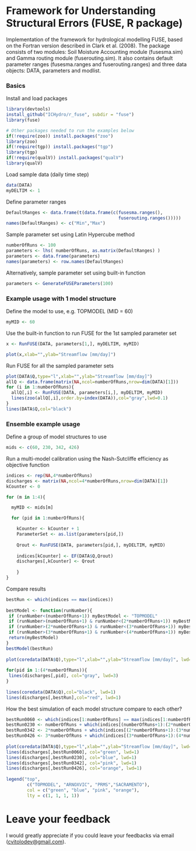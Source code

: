 Framework for Understanding Structural Errors (FUSE, R package)
======

Implementation of the framework for hydrological modelling FUSE, based on the Fortran version described in Clark et al. (2008). The package consists of two modules: Soil Moisture Accounting module (fusesma.sim) and Gamma routing module (fuserouting.sim). It also contains default parameter ranges (fusesma.ranges and fuserouting.ranges) and three data objects: DATA, parameters and modlist.

### Basics
Install and load packages
```R
library(devtools)
install_github("ICHydro/r_fuse", subdir = "fuse")
library(fuse)

# Other packages needed to run the examples below
if(!require(zoo)) install.packages("zoo")
library(zoo)
if(!require(tgp)) install.packages("tgp")
library(tgp)
if(!require(qualV)) install.packages("qualV")
library(qualV)
```

Load sample data (daily time step)
```R
data(DATA)
myDELTIM <- 1
```

Define parameter ranges
```R
DefaultRanges <- data.frame(t(data.frame(c(fusesma.ranges(),
                                           fuserouting.ranges()))))
names(DefaultRanges) <- c("Min","Max")
```

Sample parameter set using Latin Hypercube method
```R
numberOfRuns <- 100
parameters <- lhs( numberOfRuns, as.matrix(DefaultRanges) )
parameters <- data.frame(parameters)
names(parameters) <- row.names(DefaultRanges)
```

Alternatively, sample parameter set using built-in function
```R
parameters <- GenerateFUSEParameters(100)
```

### Example usage with 1 model structure
Define the model to use, e.g. TOPMODEL (MID = 60)
```R
myMID <- 60
```

Use the built-in function to run FUSE for the 1st sampled parameter set
```R
x <- RunFUSE(DATA, parameters[1,], myDELTIM, myMID)

plot(x,xlab="",ylab="Streamflow [mm/day]")
```

Run FUSE for all the sampled parameter sets 
```R
plot(DATA$Q,type="l",xlab="",ylab="Streamflow [mm/day]")
allQ <- data.frame(matrix(NA,ncol=numberOfRuns,nrow=dim(DATA)[1]))
for (i in 1:numberOfRuns){
  allQ[,i] <- RunFUSE(DATA, parameters[i,], myDELTIM, myMID)
  lines(zoo(allQ[,i],order.by=index(DATA)),col="gray",lwd=0.1)
}
lines(DATA$Q,col="black")
```

### Ensemble example usage
Define a group of model structures to use
```R 
mids <- c(60, 230, 342, 426)
```
 
Run a multi-model calibration using the Nash-Sutcliffe efficiency as objective function
```R
indices <- rep(NA,4*numberOfRuns)
discharges <- matrix(NA,ncol=4*numberOfRuns,nrow=dim(DATA)[1])
kCounter <- 0

for (m in 1:4){

  myMID <- mids[m]

  for (pid in 1:numberOfRuns){

    kCounter <- kCounter + 1
    ParameterSet <- as.list(parameters[pid,])
    
    Qrout <- RunFUSE(DATA, parameters[pid,], myDELTIM, myMID)
 
    indices[kCounter] <- EF(DATA$Q,Qrout)  
    discharges[,kCounter] <- Qrout
    
    }
}
```

Compare results
```R 
bestRun <- which(indices == max(indices))
 
bestModel <- function(runNumber){
 if (runNumber<(numberOfRuns+1)) myBestModel <- "TOPMODEL"
 if (runNumber>(numberOfRuns+1) & runNumber<(2*numberOfRuns+1)) myBestModel <- "ARNOXVIC"
 if (runNumber>(2*numberOfRuns+1) & runNumber<(3*numberOfRuns+1)) myBestModel <- "PRMS"
 if (runNumber>(3*numberOfRuns+1) & runNumber<(4*numberOfRuns+1)) myBestModel <- "SACRAMENTO"
 return(myBestModel)
}
bestModel(bestRun)
 
plot(coredata(DATA$Q),type="l",xlab="",ylab="Streamflow [mm/day]", lwd=0.5)
 
for(pid in 1:(4*numberOfRuns)){
 lines(discharges[,pid], col="gray", lwd=3)
}
 
lines(coredata(DATA$Q),col="black", lwd=1)
lines(discharges[,bestRun],col="red", lwd=1)
```

How the best simulation of each model structure compare to each other?
```R 
bestRun0060 <- which(indices[1:numberOfRuns] == max(indices[1:numberOfRuns]))
bestRun0230 <- numberOfRuns + which(indices[(numberOfRuns+1):(2*numberOfRuns)] == max(indices[(numberOfRuns+1):(2*numberOfRuns)]))
bestRun0342 <- 2*numberOfRuns + which(indices[(2*numberOfRuns+1):(3*numberOfRuns)] == max(indices[(2*numberOfRuns+1):(3*numberOfRuns)]))
bestRun0426 <- 3*numberOfRuns + which(indices[(3*numberOfRuns+1):(4*numberOfRuns)] == max(indices[(3*numberOfRuns+1):(4*numberOfRuns)]))
 
plot(coredata(DATA$Q),type="l",xlab="",ylab="Streamflow [mm/day]", lwd=1)
lines(discharges[,bestRun0060], col="green", lwd=1)
lines(discharges[,bestRun0230], col="blue", lwd=1)
lines(discharges[,bestRun0342], col="pink", lwd=1)
lines(discharges[,bestRun0426], col="orange", lwd=1)
 
legend("top", 
        c("TOPMODEL", "ARNOXVIC", "PRMS","SACRAMENTO"), 
        col = c("green", "blue", "pink", "orange"),
        lty = c(1, 1, 1, 1))
```

# Leave your feedback
I would greatly appreciate if you could leave your feedbacks via email (cvitolodev@gmail.com).
